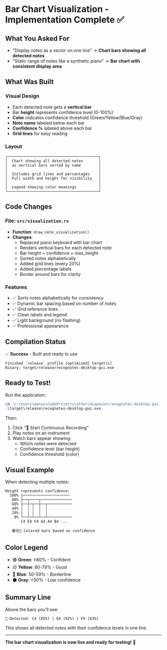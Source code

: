 # Bar Chart Visualization - Implementation Complete ✅

## What You Asked For
- "Display notes as a vector on one line" → **Chart bars showing all detected notes**
- "Static range of notes like a synthetic piano" → **Bar chart with consistent display area**

## What Was Built

### Visual Design
- Each detected note gets a **vertical bar**
- Bar **height** represents confidence level (0-100%)
- **Color** indicates confidence threshold (Green/Yellow/Blue/Gray)
- **Note name** labeled below each bar
- **Confidence %** labeled above each bar
- **Grid lines** for easy reading

### Layout
```
┌─────────────────────────────────────────┐
│  Chart showing all detected notes       │
│  as vertical bars sorted by name        │
│                                         │
│  Includes grid lines and percentages    │
│  Full width and height for visibility   │
│                                         │
│  Legend showing color meanings          │
└─────────────────────────────────────────┘
```

## Code Changes

### File: `src/visualization.rs`
- **Function**: `draw_note_visualization()` 
- **Changes**:
  - Replaced piano keyboard with bar chart
  - Renders vertical bars for each detected note
  - Bar height = confidence × max_height
  - Sorted notes alphabetically
  - Added grid lines (every 20%)
  - Added percentage labels
  - Border around bars for clarity

### Features
- ✅ Sorts notes alphabetically for consistency
- ✅ Dynamic bar spacing based on number of notes
- ✅ Grid reference lines
- ✅ Clean labels and legend
- ✅ Light background (no flashing)
- ✅ Professional appearance

## Compilation Status

✅ **Success** - Built and ready to use

```
Finished `release` profile [optimized] target(s)
Binary: target/release/recognotes-desktop-gui.exe
```

## Ready to Test!

Run the application:
```powershell
cd 'c:\Users\manua\CodeProjects\other\diapazon\recognotes-desktop-gui'
.\target\release\recognotes-desktop-gui.exe
```

Then:
1. Click "🎤 Start Continuous Recording"
2. Play notes on an instrument
3. Watch bars appear showing:
   - Which notes were detected
   - Confidence level (bar height)
   - Confidence threshold (color)

## Visual Example

When detecting multiple notes:

```
Height represents confidence:
  100% ├─────────────────────
   80% ├──┬────┬──────────────
   60% ├──┼─┬──┼──┬───────────
   40% │  │ │  │  │           
   20% │  │ │  │  │           
    0% └──┴─┴──┴──┴───────────
       C4 E4 F4 G4 A4 B4 ...

   🟢🟡🔵 Colored bars based on confidence
```

## Color Legend

- 🟢 **Green**: ≥80% - Confident
- 🟡 **Yellow**: 60-79% - Good  
- 🔵 **Blue**: 50-59% - Borderline
- ⚫ **Gray**: <50% - Low confidence

## Summary Line
Above the bars you'll see: 
```
🎵 Detected: C4 (85%) | E4 (92%) | F4 (63%)
```

This shows all detected notes with their confidence levels in one line.

---

**The bar chart visualization is now live and ready for testing!** 🎵
